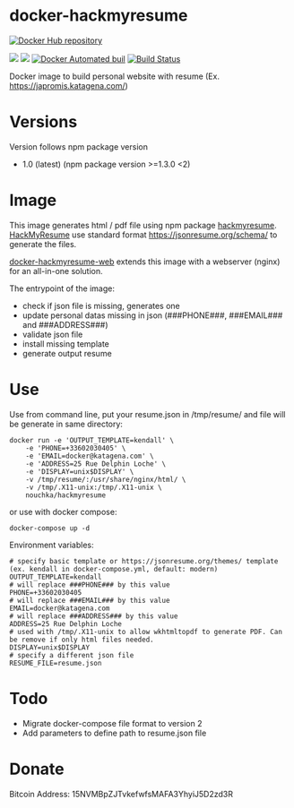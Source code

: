 # docker-hackmyresume

[![Docker Hub repository](http://dockeri.co/image/nouchka/hackmyresume)](https://registry.hub.docker.com/u/nouchka/hackmyresume/)

[![](https://images.microbadger.com/badges/image/nouchka/hackmyresume.svg)](https://microbadger.com/images/nouchka/hackmyresume "Get your own image badge on microbadger.com")
[![](https://images.microbadger.com/badges/version/nouchka/hackmyresume.svg)](https://microbadger.com/images/nouchka/hackmyresume "Get your own version badge on microbadger.com")
[![Docker Automated buil](https://img.shields.io/docker/automated/nouchka/hackmyresume.svg)](https://hub.docker.com/r/nouchka/hackmyresume/)
[![Build Status](https://travis-ci.org/nouchka/docker-hackmyresume.svg?branch=master)](https://travis-ci.org/nouchka/docker-hackmyresume)

Docker image to build personal website with resume (Ex. https://japromis.katagena.com/)

# Versions

Version follows npm package version

* 1.0 (latest) (npm package version >=1.3.0 <2)

# Image

This image generates html / pdf file using npm package [hackmyresume](https://www.npmjs.com/package/hackmyresume).
[HackMyResume](http://please.hackmyresume.com/)  use standard format https://jsonresume.org/schema/ to generate the files.

[docker-hackmyresume-web](https://github.com/nouchka/docker-hackmyresume-web) extends this image with a webserver (nginx) for an all-in-one solution.

The entrypoint of the image:
* check if json file is missing, generates one
* update personal datas missing in json (###PHONE###, ###EMAIL### and ###ADDRESS###)
* validate json file
* install missing template
* generate output resume

# Use

Use from command line, put your resume.json in /tmp/resume/ and file will be generate in same directory:

	docker run -e 'OUTPUT_TEMPLATE=kendall' \
		-e 'PHONE=+33602030405' \
		-e 'EMAIL=docker@katagena.com' \
		-e 'ADDRESS=25 Rue Delphin Loche' \
		-e 'DISPLAY=unix$DISPLAY' \
		-v /tmp/resume/:/usr/share/nginx/html/ \
		-v /tmp/.X11-unix:/tmp/.X11-unix \
		nouchka/hackmyresume
or use with docker compose:

	docker-compose up -d
Environment variables:

	# specify basic template or https://jsonresume.org/themes/ template (ex. kendall in docker-compose.yml, default: modern)
	OUTPUT_TEMPLATE=kendall
	# will replace ###PHONE### by this value
	PHONE=+33602030405
	# will replace ###EMAIL### by this value
	EMAIL=docker@katagena.com
	# will replace ###ADDRESS### by this value
	ADDRESS=25 Rue Delphin Loche
	# used with /tmp/.X11-unix to allow wkhtmltopdf to generate PDF. Can be remove if only html files needed.
	DISPLAY=unix$DISPLAY
	# specify a different json file
	RESUME_FILE=resume.json

# Todo

* Migrate docker-compose file format to version 2
* Add parameters to define path to resume.json file

# Donate

Bitcoin Address: 15NVMBpZJTvkefwfsMAFA3YhyiJ5D2zd3R
